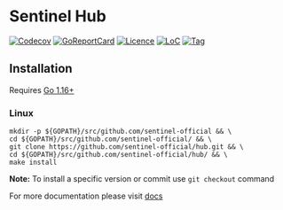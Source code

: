 # Sentinel Hub

[![Codecov](https://codecov.io/gh/sentinel-official/hub/branch/development/graph/badge.svg)](https://codecov.io/gh/sentinel-official/hub?branch=development)
[![GoReportCard](https://goreportcard.com/badge/github.com/sentinel-official/hub)](https://goreportcard.com/report/github.com/sentinel-official/hub)
[![Licence](https://img.shields.io/github/license/sentinel-official/hub.svg)](https://github.com/sentinel-official/hub/blob/development/LICENSE)
[![LoC](https://tokei.rs/b1/github/sentinel-official/hub)](https://github.com/sentinel-official/hub)
[![Tag](https://img.shields.io/github/tag/sentinel-official/hub.svg)](https://github.com/sentinel-official/hub/releases/latest)

## Installation

Requires [Go 1.16+](https://golang.org/dl/)

### Linux

```shell
mkdir -p ${GOPATH}/src/github.com/sentinel-official && \
cd ${GOPATH}/src/github.com/sentinel-official/ && \
git clone https://github.com/sentinel-official/hub.git && \
cd ${GOPATH}/src/github.com/sentinel-official/hub/ && \
make install
```

**Note:** To install a specific version or commit use `git checkout` command

For more documentation please visit [docs](https://github.com/sentinel-official/docs)
